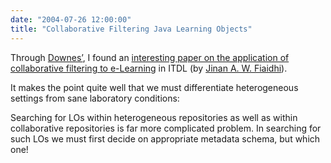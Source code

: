 ```yaml
---
date: "2004-07-26 12:00:00"
title: "Collaborative Filtering Java Learning Objects"
---
```




Through [Downes&rsquo;](http://www.downes.ca), I found an [interesting paper on the application of collaborative filtering to e-Learning](http://itdl.org/Journal/Jul_04/article03.htm) in ITDL (by [Jinan A. W. Fiaidhi](http://flash.lakeheadu.ca/~jfiaidhi/)).

It makes the point quite well that we must differentiate heterogeneous settings from sane laboratory conditions:

> 
Searching for LOs within heterogeneous repositories as well as within collaborative repositories is far more complicated problem. In searching for such LOs we must first decide on appropriate metadata schema, but which one!



